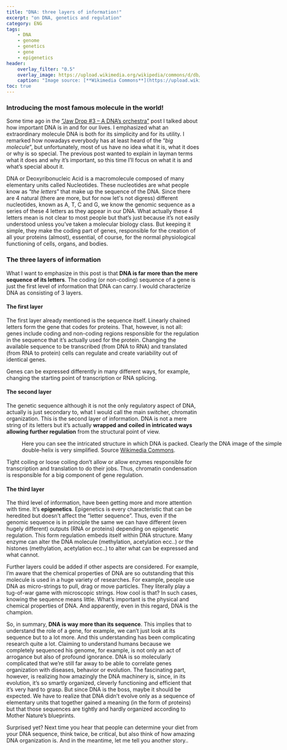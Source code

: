 ```yaml
---
title: "DNA: three layers of information!"
excerpt: "on DNA, genetics and regulation"
category: ENG
tags:
    - DNA
    - genome
    - genetics
    - gene
    - epigenetics
header:
    overlay_filter: "0.5"
    overlay_image: https://upload.wikimedia.org/wikipedia/commons/d/db/Nucleosome_1KX5_2.png
    caption: "Image source: [**Wikimedia Commons**](https://upload.wikimedia.org/wikipedia/commons/d/db/Nucleosome_1KX5_2.png)"
toc: true
---
```

### Introducing the most famous molecule in the world!
Some time ago in the [“Jaw Drop #3 – A DNA’s orchestra”](https://marcodallavecchia.github.io/biologistsadventure/jaw-drop/jd003-dna-orchestra/) post I talked about how important DNA is in and for our lives. I emphasized what an extraordinary molecule DNA is both for its simplicity and for its utility. I remarked how nowadays everybody has at least heard of the “_big molecule_”, but unfortunately, most of us have no idea what it is, what it does or why is so special. The previous post wanted to explain in layman terms what it does and why it’s important, so this time I’ll focus on what it is and what’s special about it.

DNA or Deoxyribonucleic Acid is a macromolecule composed of many elementary units called Nucleotides. These nucleotides are what people know as “_the letters_” that make up the sequence of the DNA. Since there are 4 natural (there are more, but for now let's not digress) different nucleotides, known as A, T, C and G, we know the genomic sequence as a series of these 4 letters as they appear in our DNA. What actually these 4 letters mean is not clear to most people but that’s just because it’s not easily understood unless you’ve taken a molecular biology class. But keeping it simple, they make the coding part of genes, responsible for the creation of all your proteins (almost), essential, of course, for the normal physiological functioning of cells, organs, and bodies.

### The three layers of information
What I want to emphasize in this post is that **DNA is far more than the mere sequence of its letters**. The coding (or non-coding) sequence of a gene is just the first level of information that DNA can carry. I would characterize DNA as consisting of 3 layers.

#### The first layer
The first layer already mentioned is the sequence itself. Linearly chained letters form the gene that codes for proteins. That, however, is not all: genes include coding and non-coding regions responsible for the regulation in the sequence that it’s actually used for the protein. Changing the available sequence to be transcribed (from DNA to RNA) and translated (from RNA to protein) cells can regulate and create variability out of identical genes.

Genes can be expressed differently in many different ways, for example, changing the starting point of transcription or RNA splicing.

#### The second layer
The genetic sequence although it is not the only regulatory aspect of DNA, actually is just secondary to, what I would call the main switcher, chromatin organization. This is the second layer of information. DNA is not a mere string of its letters but it’s actually **wrapped and coiled in intricated ways allowing further regulation** from the structural point of view.

<figure style="width: 700px" class="align-center">
        <img src="https://upload.wikimedia.org/wikipedia/commons/4/4b/Chromatin_Structures.png" alt="">
        <figcaption>Here you can see the intricated structure in which DNA is packed. Clearly the DNA image of the simple double-helix is very simplified. Source <a href="https://upload.wikimedia.org/wikipedia/commons/4/4b/Chromatin_Structures.png">Wikimedia Commons</a>.
        </figcaption>
</figure> 

Tight coiling or loose coiling don’t allow or allow enzymes responsible for transcription and translation to do their jobs. Thus, chromatin condensation is responsible for a big component of gene regulation.

#### The third layer
The third level of information, have been getting more and more attention with time. It’s **epigenetics**. Epigenetics is every characteristic that can be heredited but doesn’t affect the “letter sequence”. Thus, even if the genomic sequence is in principle the same we can have different (even hugely different) outputs (RNA or proteins) depending on epigenetic regulation. This form regulation embeds itself within DNA structure. Many enzyme can alter the DNA molecule (methylation, acetylation ecc..) or the histones (methylation, acetylation ecc..) to alter what can be expressed and what cannot.

Further layers could be added if other aspects are considered. For example, I’m aware that the chemical properties of DNA are so outstanding that this molecule is used in a huge variety of researches. For example, people use DNA as micro-strings to pull, drag or move particles. They literally play a tug-of-war game with microscopic strings. How cool is that? In such cases, knowing the sequence means little. What’s important is the physical and chemical properties of DNA. And apparently, even in this regard, DNA is the champion.

So, in summary, **DNA is way more than its sequence**. This implies that to understand the role of a gene, for example, we can’t just look at its sequence but to a lot more. And this understanding has been complicating research quite a lot. Claiming to understand humans because we completely sequenced his genome, for example, is not only an act of arrogance but also of profound ignorance. DNA is so molecularly complicated that we’re still far away to be able to correlate genes organization with diseases, behavior or evolution. The fascinating part, however, is realizing how amazingly the DNA machinery is, since, in its evolution, it’s so smartly organized, cleverly functioning and efficient that it’s very hard to grasp. But since DNA is the boss, maybe it should be expected. We have to realize that DNA didn’t evolve only as a sequence of elementary units that together gained a meaning (in the form of proteins) but that those sequences are tightly and hardly organized according to Mother Nature’s blueprints.

Surprised yet? Next time you hear that people can determine your diet from your DNA sequence, think twice, be critical, but also think of how amazing DNA organization is. And in the meantime, let me tell you another story..